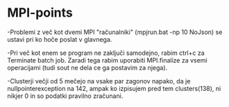 # MPI-points

-Problemi z več kot dvemi  MPI "računalniki" (mpjrun.bat -np 10 NoJson) se ustavi pri ko hoče poslat v glavnega.

-Pri več kot enem se program ne zaključi samodejno, rabim ctrl+c za Terminate batch job.
Zaradi tega rabim uporabiti MPI.finalize za vsemi operacijami (tudi sout ne dela ce ga postavim za njega).

-Clusterji večji od 5 mečejo na vsake par zagonov napako, da je nullpointerexception na 142,  ampak ko izpisujem pred tem clusters(138),
ni nikjer 0 in so podatki pravilno zračunani.
